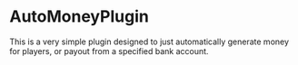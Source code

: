 # AutoMoneyPlugin

This is a very simple plugin designed to just automatically generate money for players, or payout from a specified bank account.